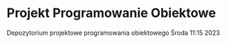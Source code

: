 # Projekt Programowanie Obiektowe
Depozytorium projektowe programowania obiektowego Środa 11:15 2023
